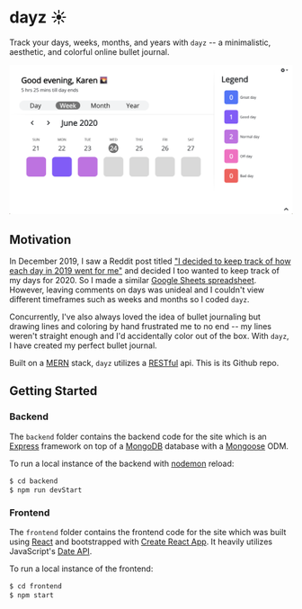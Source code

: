 # dayz ☀️

Track your days, weeks, months, and years with `dayz` -- a minimalistic, aesthetic, and colorful online bullet journal.

![](./preview.png)

## Motivation

In December 2019, I saw a Reddit post titled ["I decided to keep track of how each day in 2019 went for me"](https://www.reddit.com/r/CasualConversation/comments/ehz6di/i_decided_to_keep_track_of_how_each_day_in_2019/?utm_source=share&utm_medium=web2x) and decided I too wanted to keep track of my days for 2020. So I made a similar [Google Sheets spreadsheet](https://docs.google.com/spreadsheets/d/1D9-rCOvZ2aekkK3pYQw-7tHW3TcxV0UnGJZm_DeWiXk/edit?usp=sharing). However, leaving comments on days was unideal and I couldn't view different timeframes such as weeks and months so I coded `dayz`.

Concurrently, I've also always loved the idea of bullet journaling but drawing lines and coloring by hand frustrated me to no end -- my lines weren't straight enough and I'd accidentally color out of the box. With `dayz`, I have created my perfect bullet journal.

Built on a [MERN](https://www.geeksforgeeks.org/mern-stack/) stack, `dayz` utilizes a [RESTful](https://restfulapi.net/) api. This is its Github repo.

## Getting Started

### Backend

The `backend` folder contains the backend code for the site which is an [Express](https://expressjs.com/) framework on top of a [MongoDB](https://www.mongodb.com/) database with a [Mongoose](https://mongoosejs.com/) ODM.

To run a local instance of the backend with [nodemon](https://nodemon.io/) reload:

```
$ cd backend
$ npm run devStart
```

### Frontend

The `frontend` folder contains the frontend code for the site which was built using [React](https://reactjs.org/) and bootstrapped with [Create React App](https://reactjs.org/docs/create-a-new-react-app.html#create-react-app). It heavily utilizes JavaScript's [Date API](https://developer.mozilla.org/en-US/docs/Web/JavaScript/Reference/Global_Objects/Date).

To run a local instance of the frontend:

```
$ cd frontend
$ npm start
```
